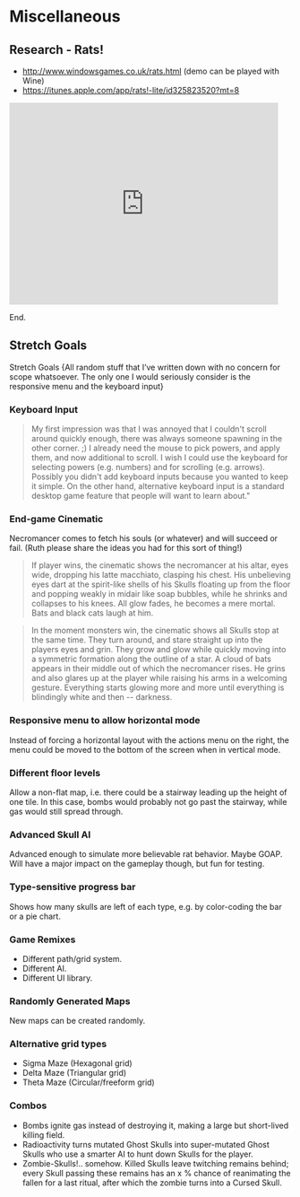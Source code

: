 # Miscellaneous

## Research - Rats!
- http://www.windowsgames.co.uk/rats.html (demo can be played with Wine)
- https://itunes.apple.com/app/rats!-lite/id325823520?mt=8

<iframe width="480" height="360" src="https://www.youtube.com/embed/YnO406cOVmM" frameborder="0" allowfullscreen></iframe>

End.

## Stretch Goals

Stretch Goals
{All random stuff that I’ve written down with no concern for scope whatsoever. The only one I would seriously consider is the responsive menu and the keyboard input}

### Keyboard Input

>My first impression was that I was annoyed that I couldn't scroll around quickly enough, there was always someone spawning in the other corner. ;) I already need the mouse to pick powers, and apply them, and now additional to scroll.
> I wish I could use the keyboard for selecting powers (e.g. numbers) and for scrolling (e.g. arrows). Possibly you didn't add keyboard inputs because you wanted to keep it simple. On the other hand, alternative keyboard input is a standard desktop game feature that people will want to learn about."


### End-game Cinematic

Necromancer comes to fetch his souls (or whatever) and will succeed or fail. (Ruth please share the ideas you had for this sort of thing!) 

>If player wins, the cinematic shows the necromancer at his altar, eyes wide, dropping his latte macchiato, clasping his chest. His unbelieving eyes dart at the spirit-like shells of his Skulls floating up from the floor and popping weakly in midair like soap bubbles, while he shrinks and collapses to his knees. All glow fades, he becomes a mere mortal. Bats and black cats laugh at him.

>In the moment monsters win, the cinematic shows all Skulls stop at the same time. They turn around, and stare straight up into the players eyes and grin. They grow and glow while quickly moving into a symmetric formation along the outline of a star. A cloud of bats appears in their middle out of which the necromancer rises. He grins and also glares up at the player while raising his arms in a welcoming gesture. Everything starts glowing more and more until everything is blindingly white and then -- darkness. 

### Responsive menu to allow horizontal mode

Instead of forcing a horizontal layout with the actions menu on the right, the menu could be moved to the bottom of the screen when in vertical mode.


### Different floor levels
Allow a non-flat map, i.e. there could be a stairway leading up the height of one tile. In this case, bombs would probably not go past the stairway, while gas would still spread through.

### Advanced Skull AI
Advanced enough to simulate more believable rat behavior. Maybe GOAP. Will have a major impact on the gameplay though, but fun for testing.


### Type-sensitive progress bar
Shows how many skulls are left of each type, e.g. by color-coding the bar or a pie chart. 

### Game Remixes
- Different path/grid system.
- Different AI.
- Different UI library.

### Randomly Generated Maps
New maps can be created randomly.

### Alternative grid types

- Sigma Maze (Hexagonal grid)
- Delta Maze (Triangular grid)
- Theta Maze (Circular/freeform grid)


### Combos
- Bombs ignite gas instead of destroying it, making a large but short-lived killing field.
- Radioactivity turns mutated Ghost Skulls into super-mutated Ghost Skulls who use a smarter AI to hunt down Skulls for the player. 
- Zombie-Skulls!.. somehow. Killed Skulls leave twitching remains behind; every Skull passing these remains has an x % chance of reanimating the fallen for a last ritual, after which the zombie turns into a Cursed Skull.